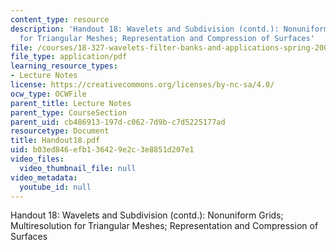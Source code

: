 ```yaml
---
content_type: resource
description: 'Handout 18: Wavelets and Subdivision (contd.): Nonuniform Grids; Multiresolution
  for Triangular Meshes; Representation and Compression of Surfaces'
file: /courses/18-327-wavelets-filter-banks-and-applications-spring-2003/b03ed846efb136429e2c3e8851d207e1_Handout18.pdf
file_type: application/pdf
learning_resource_types:
- Lecture Notes
license: https://creativecommons.org/licenses/by-nc-sa/4.0/
ocw_type: OCWFile
parent_title: Lecture Notes
parent_type: CourseSection
parent_uid: cb486913-197d-c062-7d9b-c7d5225177ad
resourcetype: Document
title: Handout18.pdf
uid: b03ed846-efb1-3642-9e2c-3e8851d207e1
video_files:
  video_thumbnail_file: null
video_metadata:
  youtube_id: null
---
```

Handout 18: Wavelets and Subdivision (contd.): Nonuniform Grids; Multiresolution for Triangular Meshes; Representation and Compression of Surfaces